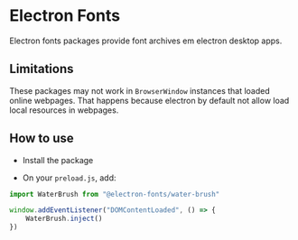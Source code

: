 # Electron Fonts

Electron fonts packages provide font archives em electron desktop apps.

## Limitations

These packages may not work in `BrowserWindow` instances that loaded online webpages. That happens because electron by default not allow load local resources in webpages.

## How to use

* Install the package

* On your `preload.js`, add:

```ts
import WaterBrush from "@electron-fonts/water-brush"

window.addEventListener("DOMContentLoaded", () => {
    WaterBrush.inject()
})
```